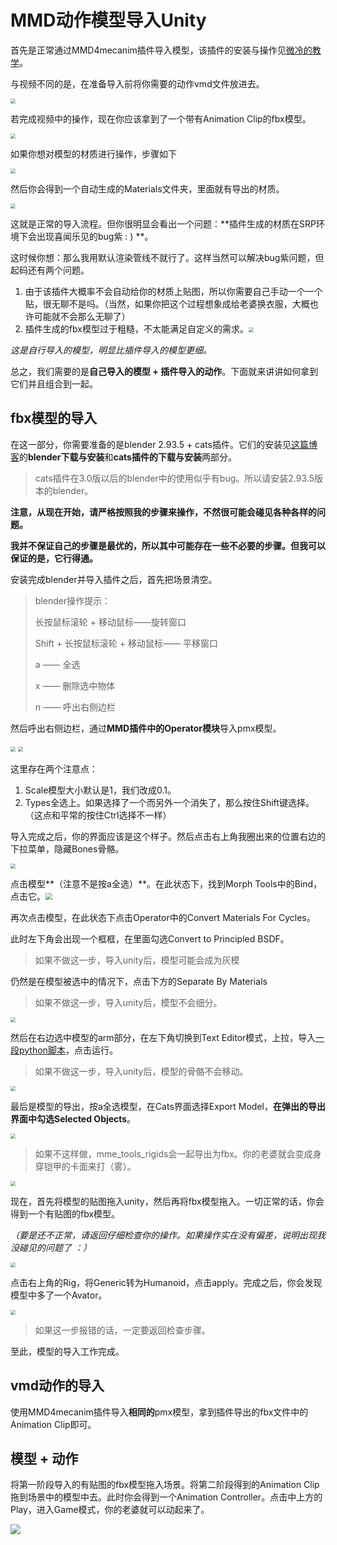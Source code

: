 # MMD动作模型导入Unity

首先是正常通过MMD4mecanim插件导入模型，该插件的安装与操作见[微冷的教学](https://www.bilibili.com/video/BV1Db411e74e?vd_source=8c347f74b9397d7346344dcd54b81889)。

与视频不同的是，在准备导入前将你需要的动作vmd文件放进去。

<img src="MMD动作模型导入Unity/图1.png" style="zoom:50%;" />

若完成视频中的操作，现在你应该拿到了一个带有Animation Clip的fbx模型。

<img src="MMD动作模型导入Unity/图2.png" style="zoom:50%;" />

如果你想对模型的材质进行操作，步骤如下

<img src="MMD动作模型导入Unity/图3.png" style="zoom:50%;" />

然后你会得到一个自动生成的Materials文件夹，里面就有导出的材质。

<img src="MMD动作模型导入Unity/图4.png" style="zoom:50%;" />

这就是正常的导入流程。但你很明显会看出一个问题：**插件生成的材质在SRP环境下会出现喜闻乐见的bug紫 : ) **。

这时候你想：那么我用默认渲染管线不就行了。这样当然可以解决bug紫问题，但起码还有两个问题。

1. 由于该插件大概率不会自动给你的材质上贴图，所以你需要自己手动一个一个贴，很无聊不是吗。（当然，如果你把这个过程想象成给老婆换衣服，大概也许可能就不会那么无聊了）
2. 插件生成的fbx模型过于粗糙，不太能满足自定义的需求。<img src="MMD动作模型导入Unity/图5.png" style="zoom:50%;" />

*这是自行导入的模型，明显比插件导入的模型更细。*

总之，我们需要的是**自己导入的模型 + 插件导入的动作**。下面就来讲讲如何拿到它们并且组合到一起。

## fbx模型的导入

在这一部分，你需要准备的是blender 2.93.5 + cats插件。它们的安装见[这篇博客](https://blog.csdn.net/linxinfa/article/details/121370565)的**blender下载与安装**和**cats插件的下载与安装**两部分。

> cats插件在3.0版以后的blender中的使用似乎有bug。所以请安装2.93.5版本的blender。

**注意，从现在开始，请严格按照我的步骤来操作，不然很可能会碰见各种各样的问题。**

**我并不保证自己的步骤是最优的，所以其中可能存在一些不必要的步骤。但我可以保证的是，它行得通。**

安装完成blender并导入插件之后，首先把场景清空。

> blender操作提示：
>
> 长按鼠标滚轮 + 移动鼠标——旋转窗口
>
> Shift + 长按鼠标滚轮 + 移动鼠标—— 平移窗口
>
> a —— 全选
>
> x —— 删除选中物体
>
> n —— 呼出右侧边栏

然后呼出右侧边栏，通过**MMD插件中的Operator模块**导入pmx模型。

<img src="MMD动作模型导入Unity/图6.png" style="zoom:50%;" />

<img src="MMD动作模型导入Unity/QQ图片20220820142709.png" style="zoom:50%;" />

这里存在两个注意点：

1. Scale模型大小默认是1，我们改成0.1。
2. Types全选上。如果选择了一个而另外一个消失了，那么按住Shift键选择。（这点和平常的按住Ctrl选择不一样）

导入完成之后，你的界面应该是这个样子。然后点击右上角我圈出来的位置右边的下拉菜单，隐藏Bones骨骼。

<img src="MMD动作模型导入Unity/4.png" style="zoom:50%;" />

点击模型**（注意不是按a全选）**。在此状态下，找到Morph Tools中的Bind，点击它。<img src="MMD动作模型导入Unity/bind.png" style="zoom: 67%;" />

再次点击模型，在此状态下点击Operator中的Convert Materials For Cycles。

此时左下角会出现一个框框，在里面勾选Convert to Principled BSDF。

> 如果不做这一步，导入unity后，模型可能会成为灰模

仍然是在模型被选中的情况下，点击下方的Separate By Materials

> 如果不做这一步，导入unity后，模型不会细分。

<img src="MMD动作模型导入Unity/5.png" style="zoom:50%;" />

然后在右边选中模型的arm部分，在左下角切换到Text Editor模式，上拉，导入[一段python脚本](https://github.com/chomstudio/mmdbone_rename.blender/blob/master/mmdbone_rename.py)，点击运行。

> 如果不做这一步，导入unity后，模型的骨骼不会移动。

<img src="MMD动作模型导入Unity/py脚本.png" style="zoom:50%;" />

最后是模型的导出，按a全选模型，在Cats界面选择Export Model，**在弹出的导出界面中勾选Selected Objects**。

<img src="MMD动作模型导入Unity/导出.png" style="zoom:50%;" />

> 如果不这样做，mme_tools_rigids会一起导出为fbx。你的老婆就会变成身穿铠甲的卡面来打（雾）。

<img src="MMD动作模型导入Unity/铠甲勇士.png" style="zoom:50%;" />

现在，首先将模型的贴图拖入unity，然后再将fbx模型拖入。一切正常的话，你会得到一个有贴图的fbx模型。

*（要是还不正常，请返回仔细检查你的操作。如果操作实在没有偏差，说明出现我没碰见的问题了 ：）*

<img src="MMD动作模型导入Unity/unity界面.png" style="zoom:50%;" />

点击右上角的Rig，将Generic转为Humanoid，点击apply。完成之后，你会发现模型中多了一个Avator。

<img src="MMD动作模型导入Unity/Avator.png" style="zoom:50%;" />

> 如果这一步报错的话，一定要返回检查步骤。

至此，模型的导入工作完成。

## vmd动作的导入

使用MMD4mecanim插件导入**相同的**pmx模型，拿到插件导出的fbx文件中的Animation Clip即可。

## 模型 + 动作

将第一阶段导入的有贴图的fbx模型拖入场景。将第二阶段得到的Animation Clip拖到场景中的模型中去。此时你会得到一个Animation Controller。点击中上方的Play，进入Game模式，你的老婆就可以动起来了。

![](MMD动作模型导入Unity/最后.png)

